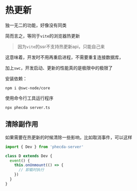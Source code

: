 # 热更新
独一无二的功能，好像没有同类

简而言之，等同于`vite`的浏览器热更新

> 因为`vite`的ssr不支持热更新api，只能自己来


这意味着，开发时不用再重启进程，不需要重复连接数据库，

加上`swc`，开发启动、更新的性能真的是极限中的极限了

安装依赖：

```shell
npm i @swc-node/core

```

使用命令行工具运行程序
```shell
npx phecda server.ts
```

## 清除副作用
如果需要在热更新的时候清除一些影响，比如取消事件，可以这样
```ts
import { Dev } from 'phecda-server'

class D extends Dev {
  event() {
    this.onUnmount(() => {
      // 卸载时执行
    })
  }
}
```


